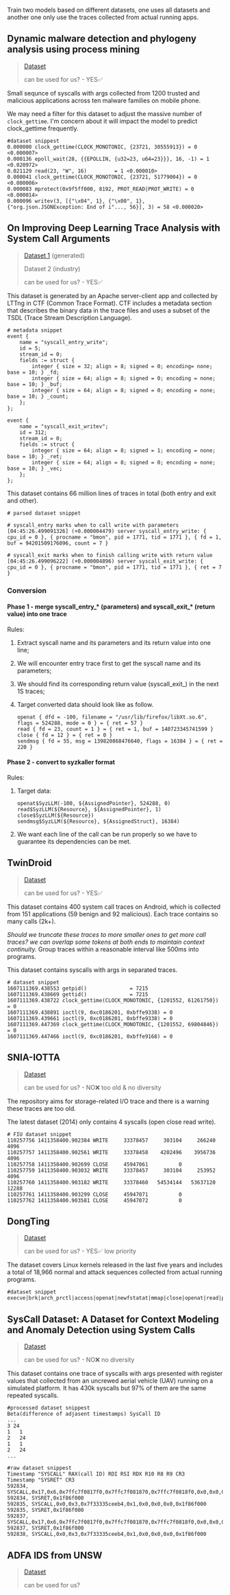 Train two models based on different datasets, one uses all datasets and another one only use the traces collected from actual running apps.

## Dynamic malware detection and phylogeny analysis using process mining

> [Dataset](https://github.com/mlbresearch/syscall-traces-dataset)
>
> can be used for us? - YES✅

Small sequnce of syscalls with args collected from 1200 trusted and malicious applications across ten malware families on mobile phone.

We may need a filter for this dataset to adjust the massive number of `clock_gettime`. I'm concern about it will impact the model to predict clock_gettime frequently. 

```
#dataset snippest
0.000000 clock_gettime(CLOCK_MONOTONIC, {23721, 30555913}) = 0 <0.000007>
0.000136 epoll_wait(28, {{EPOLLIN, {u32=23, u64=23}}}, 16, -1) = 1 <0.020972>
0.021129 read(23, "W", 16)         = 1 <0.000010>
0.000041 clock_gettime(CLOCK_MONOTONIC, {23721, 51779004}) = 0 <0.000006>
0.000083 mprotect(0x9f5ff000, 8192, PROT_READ|PROT_WRITE) = 0 <0.000014>
0.000096 writev(3, [{"\x04", 1}, {"\x00", 1}, {"org.json.JSONException: End of i"..., 56}], 3) = 58 <0.000020>
```

## On Improving Deep Learning Trace Analysis with System Call Arguments

> [Dataset 1](https://zenodo.org/records/4091287#.X4hhGNjpNQI) (generated)
>
> Dataset 2 (industry)
>
> can be used for us? - YES✅

This dataset is generated by an Apache server-client app and collected by LTTng in CTF (Common Trace Format). CTF includes a metadata section that describes the binary data in the trace files and uses a subset of the TSDL (Trace Stream Description Language).

```
# metadata snippet
event {
	name = "syscall_entry_write";
	id = 5;
	stream_id = 0;
	fields := struct {
		integer { size = 32; align = 8; signed = 0; encoding= none; base = 10; } _fd;
		integer { size = 64; align = 8; signed = 0; encoding = none; base = 10; } _buf;
		integer { size = 64; align = 8; signed = 0; encoding = none; base = 10; } _count;
	};
};

event {
	name = "syscall_exit_writev";
	id = 312;
	stream_id = 0;
	fields := struct {
		integer { size = 64; align = 8; signed = 1; encoding = none; base = 10; } _ret;
		integer { size = 64; align = 8; signed = 0; encoding = none; base = 10; } _vec;
	};
};
```

This dataset contains 66 million lines of traces in total (both entry and exit and other).

```
# parsed dataset snippet

# syscall_entry marks when to call write with parameters
[04:45:26.499091326] (+0.000004479) server syscall_entry_write: { cpu_id = 0 }, { procname = "bmon", pid = 1771, tid = 1771 }, { fd = 1, buf = 94201509176096, count = 7 }

# syscall_exit marks when to finish calling write with return value
[04:45:26.499096222] (+0.000004896) server syscall_exit_write: { cpu_id = 0 }, { procname = "bmon", pid = 1771, tid = 1771 }, { ret = 7 }
```

### Conversion

#### Phase 1 - merge syscall_entry\_* (parameters) and syscall_exit_\* (return value) into one trace

Rules: 

1. Extract syscall name and its parameters and its return value into one line;

2. We will encounter entry trace first to get the syscall name and its parameters;

3. We should find its corresponding return value (syscall_exit_) in the next 1S traces;

4. Target converted data should look like as follow.

   ```
   openat { dfd = -100, filename = "/usr/lib/firefox/libXt.so.6", flags = 524288, mode = 0 } = { ret = 57 }
   read { fd = 23, count = 1 } = { ret = 1, buf = 140723345741599 }
   close { fd = 12 } = { ret = 0 }
   sendmsg { fd = 55, msg = 139820868476640, flags = 16384 } = { ret = 220 }
   ```

#### Phase 2 - convert to syzkaller format

Rules:

1. Target data:

   ```
   openat$SyzLLM(-100, ${AssignedPointer}, 524288, 0)
   read$SyzLLM(${Resource}, ${AssignedPointer}, 1)
   close$SyzLLM(${Resource})
   sendmsg$SyzLLM(${Resource}, ${AssignedStruct}, 16384)
   ```

2. We want each line of the call can be run properly so we have to guarantee its dependencies can be met.

## TwinDroid

> [Dataset](https://github.com/AsmaLif/TwinDroid-dataset)
>
> can be used for us? - YES✅

This dataset contains 400 system call traces on Android, which is collected from 151 applications (59 benign and 92 malicious). Each trace contains so many calls (2k+).

*Should we truncate these traces to more smaller ones to get more call traces? we can overlap some tokens at both ends to maintain context continuity.* Group traces within a reasonable interval like 500ms into programs.

This dataset contains syscalls with args in separated traces.

```
# dataset snippet
1607111369.438553 getpid()              = 7215
1607111369.438669 gettid()              = 7215
1607111369.438722 clock_gettime(CLOCK_MONOTONIC, {1201552, 61261750}) = 0
1607111369.438891 ioctl(9, 0xc0186201, 0xbffe9338) = 0
1607111369.439661 ioctl(9, 0xc0186201, 0xbffe9338) = 0
1607111369.447369 clock_gettime(CLOCK_MONOTONIC, {1201552, 69804846}) = 0
1607111369.447466 ioctl(9, 0xc0186201, 0xbffe9168) = 0
```

## SNIA-IOTTA

> [Dataset](https://iotta.snia.org/traces/system-call)
>
> can be used for us? - NO❌ too old & no diversity

The repository aims for storage-related I/O trace and there is a warning these traces are too old.

The latest dataset (2014) only contains 4 syscalls (open close read write). 

```
# FIU dataset snippet
110257756 1411358400.902384 WRITE     33378457     303104     266240  4096
110257757 1411358400.902561 WRITE     33378458    4202496    3956736  4096
110257758 1411358400.902699 CLOSE     45947061          0
110257759 1411358400.903032 WRITE     33378457     303104     253952  4096
110257760 1411358400.903182 WRITE     33378460   54534144   53637120 12288
110257761 1411358400.903299 CLOSE     45947071          0
110257762 1411358400.903581 CLOSE     45947072          0
```

## DongTing

> [Dataset](https://github.com/HNUSystemsLab/DongTing?tab=readme-ov-file)
>
> can be used for us? - YES✅ low priority

The dataset covers Linux kernels released in the last five years and includes a total of 18,966 normal and attack sequences collected from actual running programs.

```
#dataset snippet
execve|brk|arch_prctl|access|openat|newfstatat|mmap|close|openat|read|pread64|pread64|pread64|newfstatat|mmap|pread64|mmap|mmap|mmap|mmap|mmap|close|mmap|arch_prctl|mprotect|mprotect|mprotect|munmap|mmap|clone|wait4|prctl|clock_nanosleep|setpgid|openat|ioctl|close|close|close|close|close|close|close|close|close|close|close|wait4|close|clock_nanosleep|close|close|close|close|close|close|close|close|close|close|close|close|wait4|close|clock_nanosleep|close|close|exit_group|wait4|clone|wait4|prctl|clock_nanosleep|setpgid|openat|ioctl|close|close|close|close|close|close|close|close|close|close|close|wait4|
```

## SysCall Dataset: A Dataset for Context Modeling and Anomaly Detection using System Calls

> [Dataset](https://data.mendeley.com/datasets/vfvw7g8s8h/2)
>
> can be used for us? - NO❌ no diversity

This dataset contains one trace of syscalls with args presented with register values that collected from an uncrewed aerial vehicle (UAV) running on a simulated platform. It has 430k syscalls but 97% of them are the same repeated syscalls.

```
#processed dataset snippest
Beta(difference of adjasent timestamps)	SysCall ID
...
3 24
1	1
2	24
1	1
2	24
...

#raw dataset snippest
Timestamp "SYSCALL" RAX(call ID) RDI RSI RDX R10 R8 R9 CR3
Timestamp "SYSRET" CR3 
592834, SYSCALL,0x17,0x6,0x7ffc7f0817f0,0x7ffc7f081870,0x7ffc7f0818f0,0x0,0x0,0x1f86f000
592834, SYSRET,0x1f86f000
592835, SYSCALL,0x0,0x3,0x7f33335ceeb4,0x1,0x0,0x0,0x0,0x1f86f000
592835, SYSRET,0x1f86f000
592837, SYSCALL,0x17,0x6,0x7ffc7f0817f0,0x7ffc7f081870,0x7ffc7f0818f0,0x0,0x0,0x1f86f000
592837, SYSRET,0x1f86f000
592838, SYSCALL,0x0,0x3,0x7f33335ceeb4,0x1,0x0,0x0,0x0,0x1f86f000
```

## ADFA IDS from UNSW

> [Dataset](https://research.unsw.edu.au/projects/adfa-ids-datasets)
>
> can be used for us?
